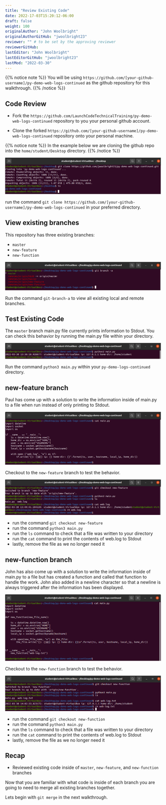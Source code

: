 ```yaml
---
title: "Review Existing Code"
date: 2022-17-03T15:20:12-06:00
draft: false
weight: 100
originalAuthor: "John Woolbright"
originalAuthorGitHub: "jwoolbright23"
reviewer: "" # to be set by the approving reviewer
reviewerGitHub:
lastEditor: "John Woolbright"
lastEditorGitHub: "jwoolbright23"
lastMod: "2022-03-30"
---
```


{{% notice note %}}
You will be using `https://github.com/[your-github-username]/py-demo-web-logs-continued` as the github repository for this walkthrough.
{{% /notice %}}

## Code Review

- Fork the `https://github.com/LaunchCodeTechnicalTraining/py-demo-web-logs-continued` repository to you your personal github account.

- Clone the forked `https://github.com/[your-github-username]/py-demo-web-logs-continued` repository onto your personal machine.

{{% notice note %}}
In the example below we are cloning the github repo into the `home/student/Desktop` directory.
{{% /notice %}}

![git-clone](pictures/git-clone.png?classes=border)

run the command `git clone https://github.com/[your-github-username]/py-demo-web-logs-continued` in your preferred directory.

## View existing branches

This repository has three existing branches:
- `master`
- `new-feature`
- `new-function`

![git-branch-a](pictures/git-branch-a.png?classes=border)

Run the command `git-branch-a` to view all existing local and remote branches.

## Test Existing Code

The `master` branch main.py file currently prints information to Stdout. You can check this behavior by running the main.py file within your directory.

![python3-main-master](pictures/python3-main-master.png?classes=border)

Run the command `python3 main.py` within your `py-demo-logs-continued` directory.

## new-feature branch

Paul has come up with a solution to write the information inside of main.py to a file when run instead of only printing to Stdout. 

![cat-main-new-feature](pictures/cat-main-new-feature.png?classes=border)

Checkout to the `new-feature` branch to test the behavior.

![git-checkout-new-feature](pictures/git-checkout-new-feature.png?classes=border)

- run the command `git checkout new-feature`
- run the command `python3 main.py`
- run the `ls` command to check that a file was written to your directory
- run the `cat` command to print the contents of web.log to Stdout
- lastly, remove the file as we no longer need it

## new-function branch

John has also come up with a solution to write the information inside of main.py to a file but has created a function and called that function to handle the work. John also added in a newline character so that a newline is always triggered after the information has been displayed.

![cat-main-new-function](pictures/cat-main-new-function.png?classes=border)

Checkout to the `new-function` branch to test the behavior.

![git-checkout-new-function](pictures/git-checkout-new-function.png?classes=border)

- run the command `git checkout new-function`
- run the command `python3 main.py`
- run the `ls` command to check that a file was written to your directory
- run the `cat` command to print the contents of web.log to Stdout
- lastly, remove the file as we no longer need it

## Recap

- Reviewed existing code inside of `master`, `new-feature`, and `new-function` branches

Now that you are familiar with what code is inside of each branch you are going to need to merge all existing branches together.

Lets begin with `git merge` in the next walkthrough.